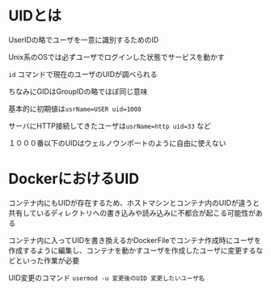 # UIDとは

UserIDの略でユーザを一意に識別するためのID

Unix系のOSでは必ずユーザでログインした状態でサービスを動かす

`id` コマンドで現在のユーザのUIDが調べられる

ちなみにGIDはGroupIDの略でほぼ同じ意味

基本的に初期値は`usrName=USER uid=1000`

サーバにHTTP接続してきたユーザは`usrName=http uid=33` など

１０００番以下のUIDはウェルノウンポートのように自由に使えない

# DockerにおけるUID

コンテナ内にもUIDが存在するため、ホストマシンとコンテナ内のUIDが違うと共有しているディレクトリへの書き込みや読み込みに不都合が起こる可能性がある

コンテナ内に入ってUIDを書き換えるかDockerFileでコンテナ作成時にユーザを作成するように編集し、コンテナを動かすユーザを作成したユーザに変更するなどといった作業が必要

UID変更のコマンド `usermod -u 変更後のUID 変更したいユーザ名`


